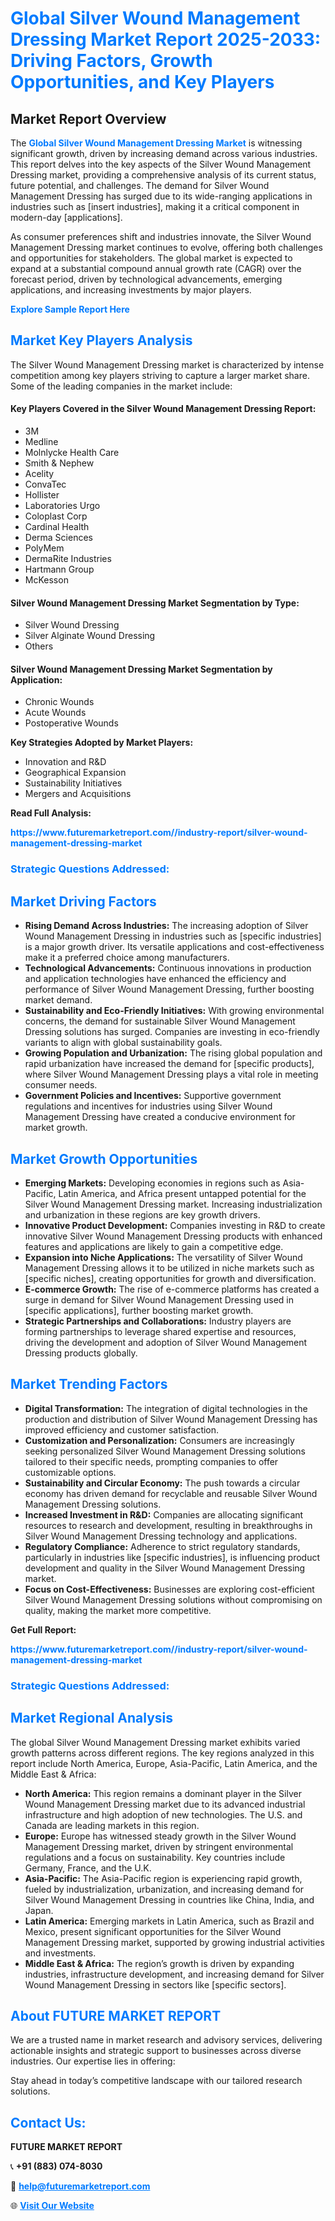 <h1 style="color: #007BFF;">Global Silver Wound Management Dressing Market Report 2025-2033: Driving Factors, Growth Opportunities, and Key Players</h1>

<section id="overview">
<h2>Market Report Overview</h2>
<p>The <a href="https://www.futuremarketreport.com//industry-report/silver-wound-management-dressing-market" style="color: #007BFF; text-decoration: none;"><strong>Global Silver Wound Management Dressing Market</strong></a> is witnessing significant growth, driven by increasing demand across various industries. This report delves into the key aspects of the Silver Wound Management Dressing market, providing a comprehensive analysis of its current status, future potential, and challenges. The demand for Silver Wound Management Dressing has surged due to its wide-ranging applications in industries such as [insert industries], making it a critical component in modern-day [applications].</p>
<p>As consumer preferences shift and industries innovate, the Silver Wound Management Dressing market continues to evolve, offering both challenges and opportunities for stakeholders. The global market is expected to expand at a substantial compound annual growth rate (CAGR) over the forecast period, driven by technological advancements, emerging applications, and increasing investments by major players.</p>
</section>

<section id="overview">
<p><a href="https://www.futuremarketreport.com//request-sample/reportId=79739" style="color: #007BFF; text-decoration: none;"><strong>Explore Sample Report Here</strong></a></p>
</section>

<section id="key-players">
<h2 style="color: #007BFF;">Market Key Players Analysis</h2>
<p>The Silver Wound Management Dressing market is characterized by intense competition among key players striving to capture a larger market share. Some of the leading companies in the market include:</p>
<h4>Key Players Covered in the Silver Wound Management Dressing Report:</h4>
<ul><li>3M</li><li>Medline</li><li>Molnlycke Health Care</li><li>Smith &amp; Nephew</li><li>Acelity</li><li>ConvaTec</li><li>Hollister</li><li>Laboratories Urgo</li><li>Coloplast Corp</li><li>Cardinal Health</li><li>Derma Sciences</li><li>PolyMem</li><li>DermaRite Industries</li><li>Hartmann Group</li><li>McKesson</li></ul>
<h4>Silver Wound Management Dressing Market Segmentation by Type:</h4>
<ul><li>Silver Wound Dressing</li><li>Silver Alginate Wound Dressing</li><li>Others</li></ul>

<h4>Silver Wound Management Dressing Market Segmentation by Application:</h4>
<ul><li>Chronic Wounds</li><li>Acute Wounds</li><li>Postoperative Wounds</li></ul>
<p><strong>Key Strategies Adopted by Market Players:</strong></p>
<ul>
<li>Innovation and R&D</li>
<li>Geographical Expansion</li>
<li>Sustainability Initiatives</li>
<li>Mergers and Acquisitions</li>
</ul>
</section>

<section>
<p><strong>Read Full Analysis: </strong></p><a href="https://www.futuremarketreport.com//industry-report/silver-wound-management-dressing-market" style="color: #007BFF; text-decoration: none;"><strong>https://www.futuremarketreport.com//industry-report/silver-wound-management-dressing-market</strong></a>
<h3 style="color: #007BFF;">Strategic Questions Addressed:</h3>
</section>

<section id="driving-factors">
<h2 style="color: #007BFF;">Market Driving Factors</h2>
<ul>
<li><strong>Rising Demand Across Industries:</strong> The increasing adoption of Silver Wound Management Dressing in industries such as [specific industries] is a major growth driver. Its versatile applications and cost-effectiveness make it a preferred choice among manufacturers.</li>
<li><strong>Technological Advancements:</strong> Continuous innovations in production and application technologies have enhanced the efficiency and performance of Silver Wound Management Dressing, further boosting market demand.</li>
<li><strong>Sustainability and Eco-Friendly Initiatives:</strong> With growing environmental concerns, the demand for sustainable Silver Wound Management Dressing solutions has surged. Companies are investing in eco-friendly variants to align with global sustainability goals.</li>
<li><strong>Growing Population and Urbanization:</strong> The rising global population and rapid urbanization have increased the demand for [specific products], where Silver Wound Management Dressing plays a vital role in meeting consumer needs.</li>
<li><strong>Government Policies and Incentives:</strong> Supportive government regulations and incentives for industries using Silver Wound Management Dressing have created a conducive environment for market growth.</li>
</ul>
</section>

<section id="growth-opportunities">
<h2 style="color: #007BFF;">Market Growth Opportunities</h2>
<ul>
<li><strong>Emerging Markets:</strong> Developing economies in regions such as Asia-Pacific, Latin America, and Africa present untapped potential for the Silver Wound Management Dressing market. Increasing industrialization and urbanization in these regions are key growth drivers.</li>
<li><strong>Innovative Product Development:</strong> Companies investing in R&D to create innovative Silver Wound Management Dressing products with enhanced features and applications are likely to gain a competitive edge.</li>
<li><strong>Expansion into Niche Applications:</strong> The versatility of Silver Wound Management Dressing allows it to be utilized in niche markets such as [specific niches], creating opportunities for growth and diversification.</li>
<li><strong>E-commerce Growth:</strong> The rise of e-commerce platforms has created a surge in demand for Silver Wound Management Dressing used in [specific applications], further boosting market growth.</li>
<li><strong>Strategic Partnerships and Collaborations:</strong> Industry players are forming partnerships to leverage shared expertise and resources, driving the development and adoption of Silver Wound Management Dressing products globally.</li>
</ul>
</section>

<section id="trending-factors">
<h2 style="color: #007BFF;">Market Trending Factors</h2>
<ul>
<li><strong>Digital Transformation:</strong> The integration of digital technologies in the production and distribution of Silver Wound Management Dressing has improved efficiency and customer satisfaction.</li>
<li><strong>Customization and Personalization:</strong> Consumers are increasingly seeking personalized Silver Wound Management Dressing solutions tailored to their specific needs, prompting companies to offer customizable options.</li>
<li><strong>Sustainability and Circular Economy:</strong> The push towards a circular economy has driven demand for recyclable and reusable Silver Wound Management Dressing solutions.</li>
<li><strong>Increased Investment in R&D:</strong> Companies are allocating significant resources to research and development, resulting in breakthroughs in Silver Wound Management Dressing technology and applications.</li>
<li><strong>Regulatory Compliance:</strong> Adherence to strict regulatory standards, particularly in industries like [specific industries], is influencing product development and quality in the Silver Wound Management Dressing market.</li>
<li><strong>Focus on Cost-Effectiveness:</strong> Businesses are exploring cost-efficient Silver Wound Management Dressing solutions without compromising on quality, making the market more competitive.</li>
</ul>
</section>

<section>
<p><strong>Get Full Report: </strong></p><a href="https://www.futuremarketreport.com//industry-report/silver-wound-management-dressing-market" style="color: #007BFF; text-decoration: none;"><strong>https://www.futuremarketreport.com//industry-report/silver-wound-management-dressing-market</strong></a>
<h3 style="color: #007BFF;">Strategic Questions Addressed:</h3>
</section>


<section id="regional-analysis">
<h2 style="color: #007BFF;">Market Regional Analysis</h2>
<p>The global Silver Wound Management Dressing market exhibits varied growth patterns across different regions. The key regions analyzed in this report include North America, Europe, Asia-Pacific, Latin America, and the Middle East & Africa:</p>
<ul>
<li><strong>North America:</strong> This region remains a dominant player in the Silver Wound Management Dressing market due to its advanced industrial infrastructure and high adoption of new technologies. The U.S. and Canada are leading markets in this region.</li>
<li><strong>Europe:</strong> Europe has witnessed steady growth in the Silver Wound Management Dressing market, driven by stringent environmental regulations and a focus on sustainability. Key countries include Germany, France, and the U.K.</li>
<li><strong>Asia-Pacific:</strong> The Asia-Pacific region is experiencing rapid growth, fueled by industrialization, urbanization, and increasing demand for Silver Wound Management Dressing in countries like China, India, and Japan.</li>
<li><strong>Latin America:</strong> Emerging markets in Latin America, such as Brazil and Mexico, present significant opportunities for the Silver Wound Management Dressing market, supported by growing industrial activities and investments.</li>
<li><strong>Middle East & Africa:</strong> The region’s growth is driven by expanding industries, infrastructure development, and increasing demand for Silver Wound Management Dressing in sectors like [specific sectors].</li>
</ul>
</section>

<footer>
<h2 style="color: #007BFF;">About FUTURE MARKET REPORT</h2>
<p>We are a trusted name in market research and advisory services, delivering actionable insights and strategic support to businesses across diverse industries. Our expertise lies in offering:</p>

<p>Stay ahead in today’s competitive landscape with our tailored research solutions.</p>

<h2 style="color: #007BFF;">Contact Us:</h2>
<p><strong>FUTURE MARKET REPORT</strong></p>
<p>📞 <strong>+91 (883) 074-8030</strong></p>
<p>📧 <strong><a href="mailto:help@futuremarketreport.com" style="color: #007BFF;">help@futuremarketreport.com</a></strong></p>
<p>🌐 <strong><a href="https://www.futuremarketreport.com/" style="color: #007BFF;">Visit Our Website</a></strong></p>
</footer>